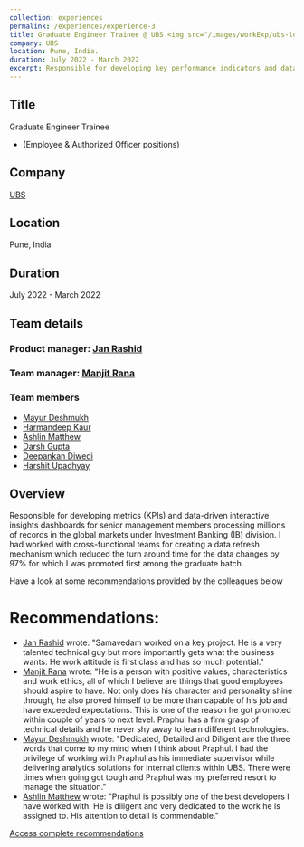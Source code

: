```yaml
---
collection: experiences
permalink: /experiences/experience-3  
title: Graduate Engineer Trainee @ UBS <img src="/images/workExp/ubs-logo.png" alt="UBS logo">    
company: UBS
location: Pune, India.      
duration: July 2022 - March 2022
excerpt: Responsible for developing key performance indicators and data-driven interactive insights dashboards for senior management members in the Investment Banking division.
---
```


## Title
Graduate Engineer Trainee
- (Employee & Authorized Officer positions)      

## Company
[UBS](https://www.linkedin.com/company/ubs/)

## Location
Pune, India

## Duration
July 2022 - March 2022

## Team details
### Product manager: [Jan Rashid](https://www.linkedin.com/in/jan-rashid-a8172512)    
### Team manager: [Manjit Rana](https://in.linkedin.com/in/manjit-rana-81251a65)     
### Team members
- [Mayur Deshmukh](https://www.linkedin.com/in/mayur-deshmukh-04b30755)
- [Harmandeep Kaur](https://www.linkedin.com/in/harmandeep-kaur-66627749)
- [Ashlin Matthew](https://www.linkedin.com/in/ashlin-mathew)
- [Darsh Gupta](https://www.linkedin.com/in/darsh-gupta-53791a3b)
- [Deepankan Diwedi](https://www.linkedin.com/in/deepankan-dwivedi-13717136)
- [Harshit Upadhyay](https://www.linkedin.com/in/harshit-upadhyay-66a07431)  

## Overview
Responsible for developing metrics (KPIs) and data-driven interactive insights dashboards for senior management members 
processing millions of records in the global markets under Investment Banking (IB) division. I had worked with
cross-functional teams for creating a data refresh mechanism which reduced the turn around time for the data changes
by 97% for which I was promoted first among the graduate batch.   
  
Have a look at some recommendations provided by the colleagues below   

# Recommendations:
- [Jan Rashid](https://www.linkedin.com/in/jan-rashid-a8172512) wrote: "Samavedam worked on a key project. He is a very talented technical guy but more importantly gets what the business wants. He work attitude is first class and has so much potential."
- [Manjit Rana](https://in.linkedin.com/in/manjit-rana-81251a65) wrote: "He is a person with positive values, characteristics and work ethics, all of which I believe are things that good employees should aspire to have. Not only does his character and personality shine through, he also proved himself to be more than capable of his job and have exceeded expectations. This is one of the reason he got promoted within couple of years to next level.
Praphul has a firm grasp of technical details and he never shy away to learn different technologies.
- [Mayur Deshmukh](https://www.linkedin.com/in/mayur-deshmukh-04b30755) wrote: "Dedicated, Detailed and Diligent are the three words that come to my mind when I think about Praphul. I had the privilege of working with Praphul as his immediate supervisor while delivering analytics solutions for internal clients within UBS. There were times when going got tough and Praphul was my preferred resort to manage the situation."     
- [Ashlin Matthew]((https://www.linkedin.com/in/ashlin-mathew)) wrote: "Praphul is possibly one of the best developers I have worked with. He is diligent and very dedicated to the work he is assigned to. His attention to detail is commendable."     
    
[Access complete recommendations](https://www.linkedin.com/in/smpraphul/)
